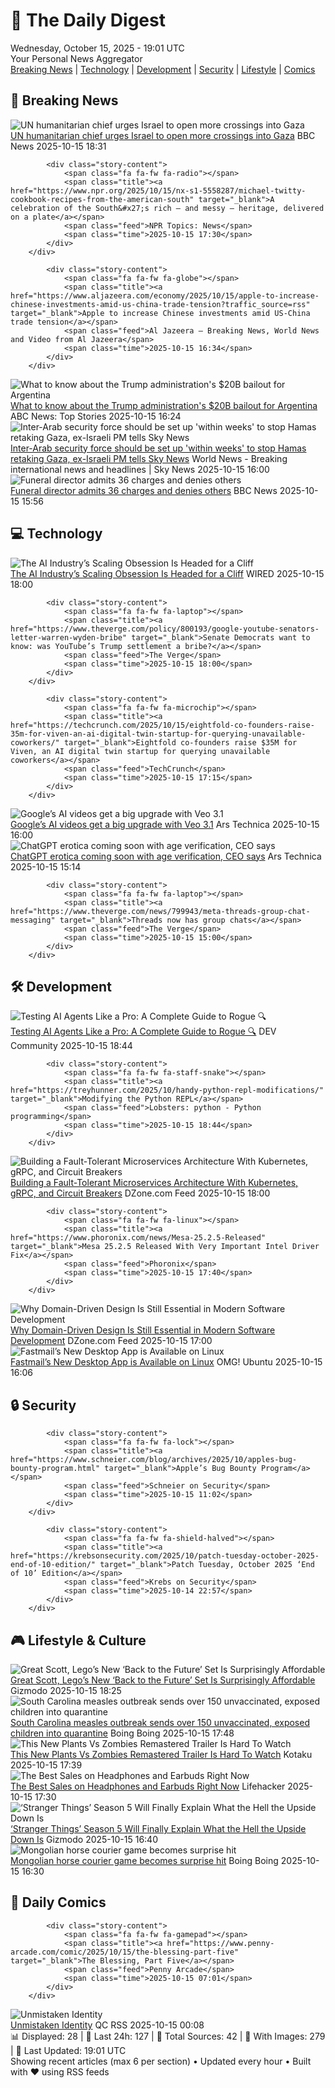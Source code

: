 <!-- Processing 54 RSS feeds at 2025-10-15 19:01:42 UTC -->
<!-- Processing: Garfield -->
<!-- Processing: Cyanide & Happiness -->
<!-- Processing: Questionable Content -->
<!-- Processing: Dinosaur Comics -->
<!-- Processing: CNN Top Stories -->
<!-- Processing: BBC World News -->
<!-- Processing: CBC News -->
<!-- Error processing https://rss.cbc.ca/lineup/topstories.xml: The read operation timed out -->
<!-- Processing: Reuters World News -->
<!-- Processing: ABC News Breaking -->
<!-- Processing: Guardian World News -->
<!-- Processing: Sky News World -->
<!-- Processing: WIRED -->
<!-- Processing: Slashdot -->
<!-- Processing: Lobsters Python -->
<!-- Processing: Hacker News -->
<!-- Processing: Dev.to -->
<!-- Processing: StackOverflow Blog -->
<!-- Processing: Phoronix Linux News -->
<!-- Processing: OMG! Ubuntu -->
<!-- Processing: Linux.com -->
<!-- Processing: Ubuntu Blog -->
<!-- Processing: GitHub Blog -->
<!-- Processing: InfoQ -->
<!-- Processing: DZone -->
<!-- Processing: Coding Horror -->
<!-- Processing: The Pragmatic Engineer -->
<!-- Processing: Gizmodo -->
<!-- Processing: Kotaku -->
<!-- Processing: Boing Boing -->
<!-- Processing: Krebs on Security -->
<!-- Generated 11 new posts out of 30 feeds processed -->
<div class="newspaper-header">
    <h1 class="newspaper-title">📰 The Daily Digest</h1>
    <div class="newspaper-date">Wednesday, October 15, 2025 - 19:01 UTC</div>
    <div class="newspaper-subtitle">Your Personal News Aggregator</div>
</div>

<div class="newspaper-nav">
    <a href="#breaking">Breaking News</a> |
    <a href="#tech">Technology</a> |
    <a href="#dev">Development</a> |
    <a href="#security">Security</a> |
    <a href="#lifestyle">Lifestyle</a> |
    <a href="#webcomics">Comics</a>
</div>

<div class="news-section breaking-news" id="breaking">
<h2 class="section-header">🚨 Breaking News</h2>
<div class="stories-container">
<div class="story">
            <img src="https://ichef.bbci.co.uk/ace/standard/240/cpsprodpb/2087/live/78584840-a9e2-11f0-b2dc-37eb57bf4de6.jpg" alt="UN humanitarian chief urges Israel to open more crossings into Gaza" class="story-image" loading="lazy" onerror="this.style.display='none'">
            <div class="story-content">
                <span class="fa fa-fw fa-earth-americas"></span>
                <span class="title"><a href="https://www.bbc.com/news/articles/c803rmdzjdjo?at_medium=RSS&at_campaign=rss" target="_blank">UN humanitarian chief urges Israel to open more crossings into Gaza</a></span>
                <span class="feed">BBC News</span>
                <span class="time">2025-10-15 18:31</span>
            </div>
        </div>
<div class="story">
            
            <div class="story-content">
                <span class="fa fa-fw fa-radio"></span>
                <span class="title"><a href="https://www.npr.org/2025/10/15/nx-s1-5558287/michael-twitty-cookbook-recipes-from-the-american-south" target="_blank">A celebration of the South&#x27;s rich — and messy — heritage, delivered on a plate</a></span>
                <span class="feed">NPR Topics: News</span>
                <span class="time">2025-10-15 17:30</span>
            </div>
        </div>
<div class="story">
            
            <div class="story-content">
                <span class="fa fa-fw fa-globe"></span>
                <span class="title"><a href="https://www.aljazeera.com/economy/2025/10/15/apple-to-increase-chinese-investments-amid-us-china-trade-tension?traffic_source=rss" target="_blank">Apple to increase Chinese investments amid US-China trade tension</a></span>
                <span class="feed">Al Jazeera – Breaking News, World News and Video from Al Jazeera</span>
                <span class="time">2025-10-15 16:34</span>
            </div>
        </div>
<div class="story">
            <img src="https://s.abcnews.com/images/US/donald-trump-10-gty-gmh-251014_1760464502474_hpMain_4x3t_384.jpg" alt="What to know about the Trump administration&#x27;s $20B bailout for Argentina" class="story-image" loading="lazy" onerror="this.style.display='none'">
            <div class="story-content">
                <span class="fa fa-fw fa-tv"></span>
                <span class="title"><a href="https://abcnews.go.com/Politics/trump-administrations-20b-bailout-argentina/story?id=126513232" target="_blank">What to know about the Trump administration&#x27;s $20B bailout for Argentina</a></span>
                <span class="feed">ABC News: Top Stories</span>
                <span class="time">2025-10-15 16:24</span>
            </div>
        </div>
<div class="story">
            <img src="https://e3.365dm.com/25/10/1920x1080/skynews-ehud-barak-israel_7051819.jpg?20251015154432" alt="Inter-Arab security force should be set up &#x27;within weeks&#x27; to stop Hamas retaking Gaza, ex-Israeli PM tells Sky News" class="story-image" loading="lazy" onerror="this.style.display='none'">
            <div class="story-content">
                <span class="fa fa-fw fa-satellite"></span>
                <span class="title"><a href="https://news.sky.com/story/inter-arab-security-force-should-be-set-up-within-weeks-to-stop-hamas-retaking-gaza-ex-israeli-pm-says-13450513" target="_blank">Inter-Arab security force should be set up &#x27;within weeks&#x27; to stop Hamas retaking Gaza, ex-Israeli PM tells Sky News</a></span>
                <span class="feed">World News - Breaking international news and headlines | Sky News</span>
                <span class="time">2025-10-15 16:00</span>
            </div>
        </div>
<div class="story">
            <img src="https://ichef.bbci.co.uk/ace/standard/240/cpsprodpb/208c/live/f92571e0-a9de-11f0-b2a1-6f537f66f9aa.jpg" alt="Funeral director admits 36 charges and denies others" class="story-image" loading="lazy" onerror="this.style.display='none'">
            <div class="story-content">
                <span class="fa fa-fw fa-flag"></span>
                <span class="title"><a href="https://www.bbc.com/news/articles/cwyplw17897o?at_medium=RSS&at_campaign=rss" target="_blank">Funeral director admits 36 charges and denies others</a></span>
                <span class="feed">BBC News</span>
                <span class="time">2025-10-15 15:56</span>
            </div>
        </div>
</div>
</div>
<div class="news-section tech-news" id="tech">
<h2 class="section-header">💻 Technology</h2>
<div class="stories-container">
<div class="story">
            <img src="https://media.wired.com/photos/68efda5ae7f63deb0177e5c2/master/pass/101525_AI-Lab-AI-Scaling-Obsession-5.jpg" alt="The AI Industry’s Scaling Obsession Is Headed for a Cliff" class="story-image" loading="lazy" onerror="this.style.display='none'">
            <div class="story-content">
                <span class="fa fa-fw fa-bolt"></span>
                <span class="title"><a href="https://www.wired.com/story/the-ai-industrys-scaling-obsession-is-headed-for-a-cliff/" target="_blank">The AI Industry’s Scaling Obsession Is Headed for a Cliff</a></span>
                <span class="feed">WIRED</span>
                <span class="time">2025-10-15 18:00</span>
            </div>
        </div>
<div class="story">
            
            <div class="story-content">
                <span class="fa fa-fw fa-laptop"></span>
                <span class="title"><a href="https://www.theverge.com/policy/800193/google-youtube-senators-letter-warren-wyden-bribe" target="_blank">Senate Democrats want to know: was YouTube’s Trump settlement a bribe?</a></span>
                <span class="feed">The Verge</span>
                <span class="time">2025-10-15 18:00</span>
            </div>
        </div>
<div class="story">
            
            <div class="story-content">
                <span class="fa fa-fw fa-microchip"></span>
                <span class="title"><a href="https://techcrunch.com/2025/10/15/eightfold-co-founders-raise-35m-for-viven-an-ai-digital-twin-startup-for-querying-unavailable-coworkers/" target="_blank">Eightfold co-founders raise $35M for Viven, an AI digital twin startup for querying unavailable coworkers</a></span>
                <span class="feed">TechCrunch</span>
                <span class="time">2025-10-15 17:15</span>
            </div>
        </div>
<div class="story">
            <img src="https://cdn.arstechnica.net/wp-content/uploads/2025/10/Veo-3.1-500x500.png" alt="Google’s AI videos get a big upgrade with Veo 3.1" class="story-image" loading="lazy" onerror="this.style.display='none'">
            <div class="story-content">
                <span class="fa fa-fw fa-cog"></span>
                <span class="title"><a href="https://arstechnica.com/google/2025/10/googles-ai-videos-get-a-big-upgrade-with-veo-3-1/" target="_blank">Google’s AI videos get a big upgrade with Veo 3.1</a></span>
                <span class="feed">Ars Technica</span>
                <span class="time">2025-10-15 16:00</span>
            </div>
        </div>
<div class="story">
            <img src="https://cdn.arstechnica.net/wp-content/uploads/2023/12/openai-math-apples-500x500.jpg" alt="ChatGPT erotica coming soon with age verification, CEO says" class="story-image" loading="lazy" onerror="this.style.display='none'">
            <div class="story-content">
                <span class="fa fa-fw fa-cog"></span>
                <span class="title"><a href="https://arstechnica.com/ai/2025/10/chatgpt-will-soon-allow-erotic-chats-for-verified-adults-only/" target="_blank">ChatGPT erotica coming soon with age verification, CEO says</a></span>
                <span class="feed">Ars Technica</span>
                <span class="time">2025-10-15 15:14</span>
            </div>
        </div>
<div class="story">
            
            <div class="story-content">
                <span class="fa fa-fw fa-laptop"></span>
                <span class="title"><a href="https://www.theverge.com/news/799943/meta-threads-group-chat-messaging" target="_blank">Threads now has group chats</a></span>
                <span class="feed">The Verge</span>
                <span class="time">2025-10-15 15:00</span>
            </div>
        </div>
</div>
</div>
<div class="news-section dev-news" id="dev">
<h2 class="section-header">🛠️ Development</h2>
<div class="stories-container">
<div class="story">
            <img src="https://media2.dev.to/dynamic/image/width=800%2Cheight=%2Cfit=scale-down%2Cgravity=auto%2Cformat=auto/https%3A%2F%2Fdev-to-uploads.s3.amazonaws.com%2Fuploads%2Farticles%2Fgnccm9clmxwlu773f36i.png" alt="Testing AI Agents Like a Pro: A Complete Guide to Rogue 🔍" class="story-image" loading="lazy" onerror="this.style.display='none'">
            <div class="story-content">
                <span class="fa fa-fw fa-code"></span>
                <span class="title"><a href="https://dev.to/drorivry/testing-ai-agents-like-a-pro-a-complete-guide-to-rogue-4npb" target="_blank">Testing AI Agents Like a Pro: A Complete Guide to Rogue 🔍</a></span>
                <span class="feed">DEV Community</span>
                <span class="time">2025-10-15 18:44</span>
            </div>
        </div>
<div class="story">
            
            <div class="story-content">
                <span class="fa fa-fw fa-staff-snake"></span>
                <span class="title"><a href="https://treyhunner.com/2025/10/handy-python-repl-modifications/" target="_blank">Modifying the Python REPL</a></span>
                <span class="feed">Lobsters: python - Python programming</span>
                <span class="time">2025-10-15 18:44</span>
            </div>
        </div>
<div class="story">
            <img src="https://dz2cdn1.dzone.com/thumbnail?fid=18699814&w=600" alt="Building a Fault-Tolerant Microservices Architecture With Kubernetes, gRPC, and Circuit Breakers" class="story-image" loading="lazy" onerror="this.style.display='none'">
            <div class="story-content">
                <span class="fa fa-fw fa-newspaper"></span>
                <span class="title"><a href="https://dzone.com/articles/microservices-kubernetes-grpc-circuit-breakers" target="_blank">Building a Fault-Tolerant Microservices Architecture With Kubernetes, gRPC, and Circuit Breakers</a></span>
                <span class="feed">DZone.com Feed</span>
                <span class="time">2025-10-15 18:00</span>
            </div>
        </div>
<div class="story">
            
            <div class="story-content">
                <span class="fa fa-fw fa-linux"></span>
                <span class="title"><a href="https://www.phoronix.com/news/Mesa-25.2.5-Released" target="_blank">Mesa 25.2.5 Released With Very Important Intel Driver Fix</a></span>
                <span class="feed">Phoronix</span>
                <span class="time">2025-10-15 17:40</span>
            </div>
        </div>
<div class="story">
            <img src="https://dz2cdn1.dzone.com/thumbnail?fid=18699737&w=600" alt="Why Domain-Driven Design Is Still Essential in Modern Software Development" class="story-image" loading="lazy" onerror="this.style.display='none'">
            <div class="story-content">
                <span class="fa fa-fw fa-newspaper"></span>
                <span class="title"><a href="https://dzone.com/articles/domain-driven-design-modern-software-development" target="_blank">Why Domain-Driven Design Is Still Essential in Modern Software Development</a></span>
                <span class="feed">DZone.com Feed</span>
                <span class="time">2025-10-15 17:00</span>
            </div>
        </div>
<div class="story">
            <img src="https://i0.wp.com/www.omgubuntu.co.uk/wp-content/uploads/2025/10/fastmail-linux-penguin.jpg?resize=406%2C232&amp;ssl=1" alt="Fastmail’s New Desktop App is Available on Linux" class="story-image" loading="lazy" onerror="this.style.display='none'">
            <div class="story-content">
                <span class="fa fa-fw fa-ubuntu"></span>
                <span class="title"><a href="https://www.omgubuntu.co.uk/2025/10/fastmail-desktop-app-for-linux" target="_blank">Fastmail’s New Desktop App is Available on Linux</a></span>
                <span class="feed">OMG! Ubuntu</span>
                <span class="time">2025-10-15 16:06</span>
            </div>
        </div>
</div>
</div>
<div class="news-section security-news" id="security">
<h2 class="section-header">🔒 Security</h2>
<div class="stories-container">
<div class="story">
            
            <div class="story-content">
                <span class="fa fa-fw fa-lock"></span>
                <span class="title"><a href="https://www.schneier.com/blog/archives/2025/10/apples-bug-bounty-program.html" target="_blank">Apple’s Bug Bounty Program</a></span>
                <span class="feed">Schneier on Security</span>
                <span class="time">2025-10-15 11:02</span>
            </div>
        </div>
<div class="story">
            
            <div class="story-content">
                <span class="fa fa-fw fa-shield-halved"></span>
                <span class="title"><a href="https://krebsonsecurity.com/2025/10/patch-tuesday-october-2025-end-of-10-edition/" target="_blank">Patch Tuesday, October 2025 ‘End of 10’ Edition</a></span>
                <span class="feed">Krebs on Security</span>
                <span class="time">2025-10-14 22:57</span>
            </div>
        </div>
</div>
</div>
<div class="news-section lifestyle-news" id="lifestyle">
<h2 class="section-header">🎮 Lifestyle & Culture</h2>
<div class="stories-container">
<div class="story">
            <img src="https://gizmodo.com/app/uploads/2025/10/Lego-Back-to-the-Future-Delorean-Speed-Champions-1280x853.jpg" alt="Great Scott, Lego’s New ‘Back to the Future’ Set Is Surprisingly Affordable" class="story-image" loading="lazy" onerror="this.style.display='none'">
            <div class="story-content">
                <span class="fa fa-fw fa-computer"></span>
                <span class="title"><a href="https://gizmodo.com/lego-back-to-the-future-delorean-speed-champions-price-release-date-2000672690" target="_blank">Great Scott, Lego’s New ‘Back to the Future’ Set Is Surprisingly Affordable</a></span>
                <span class="feed">Gizmodo</span>
                <span class="time">2025-10-15 18:25</span>
            </div>
        </div>
<div class="story">
            <img src="https://i0.wp.com/boingboing.net/wp-content/uploads/2015/09/vaccine.jpg?fit=600%2C599&amp;quality=60&amp;ssl=1" alt="South Carolina measles outbreak sends over 150 unvaccinated, exposed children into quarantine" class="story-image" loading="lazy" onerror="this.style.display='none'">
            <div class="story-content">
                <span class="fa fa-fw fa-arrow-right"></span>
                <span class="title"><a href="https://boingboing.net/2025/10/15/south-carolina-measles-outbreak-sends-over-150-unvaccinated-exposed-children-into-quarantine.html" target="_blank">South Carolina measles outbreak sends over 150 unvaccinated, exposed children into quarantine</a></span>
                <span class="feed">Boing Boing</span>
                <span class="time">2025-10-15 17:48</span>
            </div>
        </div>
<div class="story">
            <img src="https://kotaku.com/app/uploads/2025/10/pvsszzz-1280x720.jpg" alt="This New Plants Vs Zombies Remastered Trailer Is Hard To Watch" class="story-image" loading="lazy" onerror="this.style.display='none'">
            <div class="story-content">
                <span class="fa fa-fw fa-gamepad"></span>
                <span class="title"><a href="https://kotaku.com/new-plants-vs-zombies-remastered-replanted-trailer-cringe-fake-twitch-stream-2000635689" target="_blank">This New Plants Vs Zombies Remastered Trailer Is Hard To Watch</a></span>
                <span class="feed">Kotaku</span>
                <span class="time">2025-10-15 17:39</span>
            </div>
        </div>
<div class="story">
            <img src="https://lifehacker.com/imagery/articles/01HF2HFA1NX2ZENNBGHJ79AMPW/hero-image.png" alt="The Best Sales on Headphones and Earbuds Right Now" class="story-image" loading="lazy" onerror="this.style.display='none'">
            <div class="story-content">
                <span class="fa fa-fw fa-life-ring"></span>
                <span class="title"><a href="https://lifehacker.com/best-deals-on-earbuds-and-headphones-right-now?utm_medium=RSS" target="_blank">The Best Sales on Headphones and Earbuds Right Now</a></span>
                <span class="feed">Lifehacker</span>
                <span class="time">2025-10-15 17:30</span>
            </div>
        </div>
<div class="story">
            <img src="https://gizmodo.com/app/uploads/2025/10/StrangerThings_S5-1280x853.jpg" alt="‘Stranger Things’ Season 5 Will Finally Explain What the Hell the Upside Down Is" class="story-image" loading="lazy" onerror="this.style.display='none'">
            <div class="story-content">
                <span class="fa fa-fw fa-computer"></span>
                <span class="title"><a href="https://gizmodo.com/stranger-things-season-5-upside-down-explained-origins-netflix-2000672687" target="_blank">‘Stranger Things’ Season 5 Will Finally Explain What the Hell the Upside Down Is</a></span>
                <span class="feed">Gizmodo</span>
                <span class="time">2025-10-15 16:40</span>
            </div>
        </div>
<div class="story">
            <img src="https://i0.wp.com/boingboing.net/wp-content/uploads/2025/10/legendofkhiimori.png?fit=1184%2C660&amp;quality=55&amp;ssl=1" alt="Mongolian horse courier game becomes surprise hit" class="story-image" loading="lazy" onerror="this.style.display='none'">
            <div class="story-content">
                <span class="fa fa-fw fa-arrow-right"></span>
                <span class="title"><a href="https://boingboing.net/2025/10/15/mongolian-horse-courier-game-becomes-surprise-hit.html" target="_blank">Mongolian horse courier game becomes surprise hit</a></span>
                <span class="feed">Boing Boing</span>
                <span class="time">2025-10-15 16:30</span>
            </div>
        </div>
</div>
</div>
<div class="news-section webcomics-section" id="webcomics">
<h2 class="section-header">🎨 Daily Comics</h2>
<div class="stories-container">
<div class="story">
            
            <div class="story-content">
                <span class="fa fa-fw fa-gamepad"></span>
                <span class="title"><a href="https://www.penny-arcade.com/comic/2025/10/15/the-blessing-part-five" target="_blank">The Blessing, Part Five</a></span>
                <span class="feed">Penny Arcade</span>
                <span class="time">2025-10-15 07:01</span>
            </div>
        </div>
<div class="story">
            <img src="http://www.questionablecontent.net/comics/5679.png" alt="Unmistaken Identity" class="story-image" loading="lazy" onerror="this.style.display='none'">
            <div class="story-content">
                <span class="fa fa-fw fa-music"></span>
                <span class="title"><a href="http://questionablecontent.net/view.php?comic=5679" target="_blank">Unmistaken Identity</a></span>
                <span class="feed">QC RSS</span>
                <span class="time">2025-10-15 00:08</span>
            </div>
        </div>
</div>
</div>

<div class="newspaper-footer">
    <div class="stats">
        📊 Displayed: 28 | 📅 Last 24h: 127 | 📡 Total Sources: 42 | 📸 With Images: 279 |
        🔄 Last Updated: 19:01 UTC
    </div>
    <div class="footer-note">
        Showing recent articles (max 6 per section) • Updated every hour • Built with ❤️ using RSS feeds
    </div>
</div>
